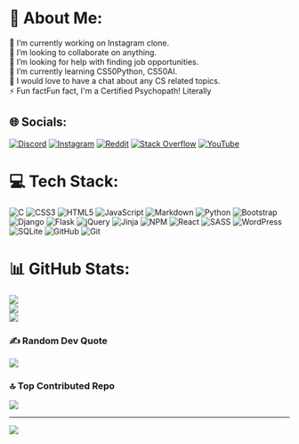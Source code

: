 # 💫 About Me:
🔭 I’m currently working on Instagram clone.<br>👯 I’m looking to collaborate on anything.<br>🤝 I’m looking for help with finding job opportunities.<br>🌱 I’m currently learning CS50Python, CS50AI.<br>💬 I would love to have a chat about any CS related topics.<br>⚡ Fun factFun fact, I'm a Certified Psychopath! Literally


## 🌐 Socials:
[![Discord](https://img.shields.io/badge/Discord-%237289DA.svg?logo=discord&logoColor=white)](https://discord.gg/st4r6529) [![Instagram](https://img.shields.io/badge/Instagram-%23E4405F.svg?logo=Instagram&logoColor=white)](https://instagram.com/matin.makiabadi_) [![Reddit](https://img.shields.io/badge/Reddit-%23FF4500.svg?logo=Reddit&logoColor=white)](https://reddit.com/user/Matie_st4r) [![Stack Overflow](https://img.shields.io/badge/-Stackoverflow-FE7A16?logo=stack-overflow&logoColor=white)](https://stackoverflow.com/users/27469519) [![YouTube](https://img.shields.io/badge/YouTube-%23FF0000.svg?logo=YouTube&logoColor=white)](https://youtube.com/@S-t4r_Pupa) 

# 💻 Tech Stack:
![C](https://img.shields.io/badge/c-%2300599C.svg?style=for-the-badge&logo=c&logoColor=white) ![CSS3](https://img.shields.io/badge/css3-%231572B6.svg?style=for-the-badge&logo=css3&logoColor=white) ![HTML5](https://img.shields.io/badge/html5-%23E34F26.svg?style=for-the-badge&logo=html5&logoColor=white) ![JavaScript](https://img.shields.io/badge/javascript-%23323330.svg?style=for-the-badge&logo=javascript&logoColor=%23F7DF1E) ![Markdown](https://img.shields.io/badge/markdown-%23000000.svg?style=for-the-badge&logo=markdown&logoColor=white) ![Python](https://img.shields.io/badge/python-3670A0?style=for-the-badge&logo=python&logoColor=ffdd54) ![Bootstrap](https://img.shields.io/badge/bootstrap-%238511FA.svg?style=for-the-badge&logo=bootstrap&logoColor=white) ![Django](https://img.shields.io/badge/django-%23092E20.svg?style=for-the-badge&logo=django&logoColor=white) ![Flask](https://img.shields.io/badge/flask-%23000.svg?style=for-the-badge&logo=flask&logoColor=white) ![jQuery](https://img.shields.io/badge/jquery-%230769AD.svg?style=for-the-badge&logo=jquery&logoColor=white) ![Jinja](https://img.shields.io/badge/jinja-white.svg?style=for-the-badge&logo=jinja&logoColor=black) ![NPM](https://img.shields.io/badge/NPM-%23CB3837.svg?style=for-the-badge&logo=npm&logoColor=white) ![React](https://img.shields.io/badge/react-%2320232a.svg?style=for-the-badge&logo=react&logoColor=%2361DAFB) ![SASS](https://img.shields.io/badge/SASS-hotpink.svg?style=for-the-badge&logo=SASS&logoColor=white) ![WordPress](https://img.shields.io/badge/WordPress-%23117AC9.svg?style=for-the-badge&logo=WordPress&logoColor=white) ![SQLite](https://img.shields.io/badge/sqlite-%2307405e.svg?style=for-the-badge&logo=sqlite&logoColor=white) ![GitHub](https://img.shields.io/badge/github-%23121011.svg?style=for-the-badge&logo=github&logoColor=white) ![Git](https://img.shields.io/badge/git-%23F05033.svg?style=for-the-badge&logo=git&logoColor=white)
# 📊 GitHub Stats:
![](https://github-readme-stats.vercel.app/api?username=S-t4r&theme=dark&hide_border=false&include_all_commits=false&count_private=false)<br/>
![](https://github-readme-streak-stats.herokuapp.com/?user=S-t4r&theme=dark&hide_border=false)<br/>
![](https://github-readme-stats.vercel.app/api/top-langs/?username=S-t4r&theme=dark&hide_border=false&include_all_commits=false&count_private=false&layout=compact)

### ✍️ Random Dev Quote
![](https://quotes-github-readme.vercel.app/api?type=horizontal&theme=dark)

### 🔝 Top Contributed Repo
![](https://github-contributor-stats.vercel.app/api?username=S-t4r&limit=5&theme=dark&combine_all_yearly_contributions=true)

---
[![](https://visitcount.itsvg.in/api?id=S-t4r&icon=2&color=12)](https://visitcount.itsvg.in)

<!-- Proudly created with GPRM ( https://gprm.itsvg.in ) -->
